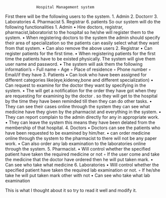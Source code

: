                   Hospital Management system 
First there will be the following users to the system.
    1. Admin
    2. Doctorrr
    3. Laboratories
    4. Pharmacist
    5. Registrar
    6. patients
So our system will do the following functionalities
    1. Admin 
    • Hire doctors, registrar, pharmacist,laboratorist to the hospital so he/she will register them to the system.
    • When registering doctors to the system the admin should specify their area of specialization so the patients can easily select what they want from that system.
    • Can also remove the above users 
    2. Registrar
    • Can register patients for the first time.
    • When registering patients for the first time the patients have to be existed physically. The system will give them user name and password.
    • The system will ask them the following information’s
        ◦ Full name
        ◦ Age
        ◦ Place of residence 
        ◦ Phone number
        ◦ Email/if they have
    3. Patients
    • Can look who have been assigned for different categories like(eye,kideney,bone and different specialization)
    • Can request to examine for the doctor they want by specifying in the system.
    • The will get a notification for the order they have got when they are requesting for examining by the doctor . so they will get to the hospital by the time they have been reminded till then they can do other tasks.
    • They can see their cases online through the system they can see what medicine have they given by the pharmacist and everything in the system.
    • They can report complain to the admin directly for any in appropriate work.
    • They can leave the system this means they have been delated from the membership of that hospital.
    4. Doctors
    • Doctors can see the patients who have been requested to be examined by him/her.
    • can order medicine online through the system to the pharmacist to there will not be any paper work.
    • Can also order any lab examination to the laboratories online through the system.
    5. Pharmacist.
    • Will control whether the specified patient have taken the required medicine or not
        ◦ If the user come and take the medicine that the doctor have ordered then he will put taken mark.
    • Can see who take what medicine 
    6. Laboratories
    • Will control whether the specified patient have taken the required lab examination or not.
        ◦ If he/she take he will put taken mark other with not
    • Can see who take what lab examination


This is what I thought about it so try to read it well and modify it.

